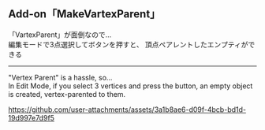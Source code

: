 ## Add-on「MakeVartexParent」
  
「VartexParent」が面倒なので…  
編集モードで3点選択してボタンを押すと、 頂点ペアレントしたエンプティができる  
  
---  
"Vertex Parent" is a hassle, so...  
In Edit Mode, if you select 3 vertices and press the button, an empty object is created, vertex-parented to them.
  
https://github.com/user-attachments/assets/3a1b8ae6-d09f-4bcb-bd1d-19d997e7d9f5
